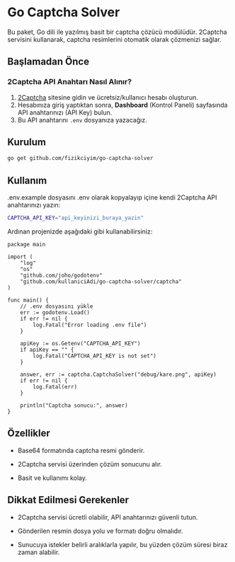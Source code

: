 # Go Captcha Solver

Bu paket, Go dili ile yazılmış basit bir captcha çözücü modülüdür. 2Captcha servisini kullanarak, captcha resimlerini otomatik olarak çözmenizi sağlar.

## Başlamadan Önce

### 2Captcha API Anahtarı Nasıl Alınır?

1. [2Captcha](https://2captcha.com/) sitesine gidin ve ücretsiz/kullanıcı hesabı oluşturun.
2. Hesabınıza giriş yaptıktan sonra, **Dashboard** (Kontrol Paneli) sayfasında API anahtarınızı (API Key) bulun.
3. Bu API anahtarını `.env` dosyanıza yazacağız.


## Kurulum

```bash
go get github.com/fizikciyim/go-captcha-solver
```

## Kullanım

.env.example dosyasını .env olarak kopyalayıp içine kendi 2Captcha API anahtarınızı yazın:

```bash
CAPTCHA_API_KEY="api_keyinizi_buraya_yazin"
```

Ardınan projenizde aşağıdaki gibi kullanabilirsiniz:

```
package main

import (
    "log"
    "os"
    "github.com/joho/godotenv"
    "github.com/kullaniciAdi/go-captcha-solver/captcha"
)

func main() {
    // .env dosyasını yükle
    err := godotenv.Load()
    if err != nil {
        log.Fatal("Error loading .env file")
    }

    apiKey := os.Getenv("CAPTCHA_API_KEY")
    if apiKey == "" {
        log.Fatal("CAPTCHA_API_KEY is not set")
    }

    answer, err := captcha.CaptchaSolver("debug/kare.png", apiKey)
    if err != nil {
        log.Fatal(err)
    }

    println("Captcha sonucu:", answer)
}
```

## Özellikler
* Base64 formatında captcha resmi gönderir.

* 2Captcha servisi üzerinden çözüm sonucunu alır.

* Basit ve kullanımı kolay.

## Dikkat Edilmesi Gerekenler

* 2Captcha servisi ücretli olabilir, API anahtarınızı güvenli tutun.

* Gönderilen resmin dosya yolu ve formatı doğru olmalıdır.

* Sunucuya istekler belirli aralıklarla yapılır, bu yüzden çözüm süresi biraz zaman alabilir.
